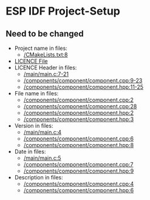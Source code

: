 # ESP IDF Project-Setup

## Need to be changed
- Project name in files:
  - [/CMakeLists.txt:8](https://github.com/4Source/Project-Setup/blob/d0a30ee06092705232845d85a749df3a7887d91c/esp-idf-project/CMakeLists.txt#L8)
- [LICENCE File](https://github.com/4Source/Project-Setup/blob/d0a30ee06092705232845d85a749df3a7887d91c/esp-idf-project/LICENSE)
- LICENCE Header in files:
  - [/main/main.c:7-21](https://github.com/4Source/Project-Setup/blob/d0a30ee06092705232845d85a749df3a7887d91c/esp-idf-project/main/main.c#L7-L21)
  - [/components/component/component.cpp:9-23](https://github.com/4Source/Project-Setup/blob/d0a30ee06092705232845d85a749df3a7887d91c/esp-idf-project/components/component/component.cpp#L9-L23)
  - [/components/component/component.hpp:11-25](https://github.com/4Source/Project-Setup/blob/d0a30ee06092705232845d85a749df3a7887d91c/esp-idf-project/components/component/component.hpp#L11-L25)
- File name in files:
  - [/components/component/component.cpp:2](https://github.com/4Source/Project-Setup/blob/d0a30ee06092705232845d85a749df3a7887d91c/esp-idf-project/components/component/component.cpp#L2)
  - [/components/component/component.cpp:28](https://github.com/4Source/Project-Setup/blob/d0a30ee06092705232845d85a749df3a7887d91c/esp-idf-project/components/component/component.cpp#L28)
  - [/components/component/component.hpp:2](https://github.com/4Source/Project-Setup/blob/d0a30ee06092705232845d85a749df3a7887d91c/esp-idf-project/components/component/component.hpp#L2)
  - [/components/component/component.hpp:3](https://github.com/4Source/Project-Setup/blob/d0a30ee06092705232845d85a749df3a7887d91c/esp-idf-project/components/component/component.hpp#L3)
- Version in files:
  - [/main/main.c:4](https://github.com/4Source/Project-Setup/blob/d0a30ee06092705232845d85a749df3a7887d91c/esp-idf-project/main/main.c#L4)
  - [/components/component/component.cpp:6](https://github.com/4Source/Project-Setup/blob/d0a30ee06092705232845d85a749df3a7887d91c/esp-idf-project/components/component/component.cpp#L6)
  - [/components/component/component.hpp:8](https://github.com/4Source/Project-Setup/blob/d0a30ee06092705232845d85a749df3a7887d91c/esp-idf-project/components/component/component.hpp#L8)
- Date in files:
  - [/main/main.c:5](https://github.com/4Source/Project-Setup/blob/d0a30ee06092705232845d85a749df3a7887d91c/esp-idf-project/main/main.c#L5)
  - [/components/component/component.cpp:7](https://github.com/4Source/Project-Setup/blob/d0a30ee06092705232845d85a749df3a7887d91c/esp-idf-project/components/component/component.cpp#L7)
  - [/components/component/component.hpp:9](https://github.com/4Source/Project-Setup/blob/d0a30ee06092705232845d85a749df3a7887d91c/esp-idf-project/components/component/component.hpp#L9)
- Description in files:
  - [/components/component/component.cpp:4](https://github.com/4Source/Project-Setup/blob/d0a30ee06092705232845d85a749df3a7887d91c/esp-idf-project/components/component/component.cpp#L4)
  - [/components/component/component.hpp:6](https://github.com/4Source/Project-Setup/blob/d0a30ee06092705232845d85a749df3a7887d91c/esp-idf-project/components/component/component.hpp#L6)
